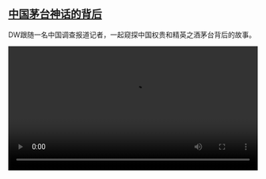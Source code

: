 <!--1618656424000-->
[中国茅台神话的背后](https://www.dw.com/zh/%E4%B8%AD%E5%9B%BD%E8%8C%85%E5%8F%B0%E7%A5%9E%E8%AF%9D%E7%9A%84%E8%83%8C%E5%90%8E/a-57222779)
------

<p>DW跟随一名中国调查报道记者，一起窥探中国权贵和精英之酒茅台背后的故事。</small></p><video src="https://tvdownloaddw-a.akamaihd.net/dwtv_video/flv/vdt_zh/2021/bchi210415_001_d0f05bchi_210415_maotainew_sd_sor.mp4" controls style="width:100%"></video>
